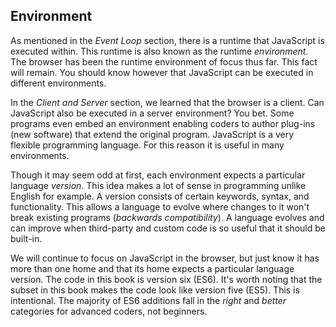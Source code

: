 ## Environment

As mentioned in the *Event Loop* section, there is a runtime that JavaScript is executed within. This runtime is also known as the runtime *environment*. The browser has been the runtime environment of focus thus far. This fact will remain. You should know however that JavaScript can be executed in different environments.

In the *Client and Server* section, we learned that the browser is a client. Can JavaScript also be executed in a server environment? You bet. Some programs even embed an environment enabling coders to author plug-ins (new software) that extend the original program. JavaScript is a very flexible programming language. For this reason it is useful in many environments.

Though it may seem odd at first, each environment expects a particular language *version*. This idea makes a lot of sense in programming unlike English for example. A version consists of certain keywords, syntax, and functionality. This allows a language to evolve where changes to it won't break existing programs (*backwards compatibility*). A language evolves and can improve when third-party and custom code is so useful that it should be built-in.

We will continue to focus on JavaScript in the browser, but just know it has more than one home and that its home expects a particular language version. The code in this book is version six (ES6). It's worth noting that the subset in this book makes the code look like version five (ES5). This is intentional. The majority of ES6 additions fall in the *right* and *better* categories for advanced coders, not beginners.
